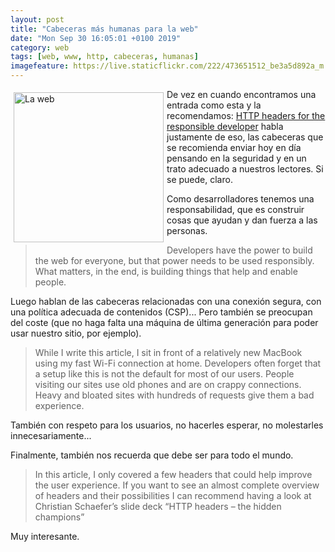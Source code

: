 ```yaml
--- 
layout: post
title: "Cabeceras más humanas para la web"
date: "Mon Sep 30 16:05:01 +0100 2019"
category: web
tags: [web, www, http, cabeceras, humanas]
imagefeature: https://live.staticflickr.com/222/473651512_be3a5d892a_m.jpg
---
```


<a href="https://www.flickr.com/photos/fernand0/473651512" title="La web"><img src="https://live.staticflickr.com/222/473651512_be3a5d892a_m.jpg" width="240"  alt="La web" style="float:left; margin:5px"></a>
De vez en cuando encontramos una entrada como esta y la recomendamos: [HTTP headers for the responsible developer](https://www.twilio.com/blog/a-http-headers-for-the-responsible-developer) habla justamente de eso, las cabeceras que se recomienda enviar hoy en día pensando en la seguridad y en un trato adecuado a nuestros lectores. Si se puede, claro.

Como desarrolladores tenemos una responsabilidad, que es construir cosas que ayudan y dan fuerza a las personas.

> Developers have the power to build the web for everyone, but that power needs to be used responsibly. What matters, in the end, is building things that help and enable people.

Luego hablan de las cabeceras relacionadas con una conexión segura, con una política adecuada de contenidos (CSP)...
Pero también se preocupan del coste (que no haga falta una máquina de última generación para poder usar nuestro sitio, por ejemplo).

> While I write this article, I sit in front of a relatively new MacBook using my fast Wi-Fi connection at home. Developers often forget that a setup like this is not the default for most of our users. People visiting our sites use old phones and are on crappy connections. Heavy and bloated sites with hundreds of requests give them a bad experience.

También con respeto para los usuarios, no hacerles esperar, no molestarles innecesariamente...

Finalmente, también nos recuerda que debe ser para todo el mundo.

> In this article, I only covered a few headers that could help improve the user experience. If you want to see an almost complete overview of headers and their possibilities I can recommend having a look at Christian Schaefer’s slide deck “HTTP headers – the hidden champions”

Muy interesante.
